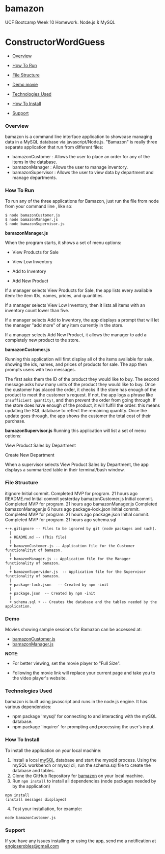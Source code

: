 # bamazon
UCF Bootcamp Week 10 Homework.
Node.js &amp; MySQL

# ConstructorWordGuess
 * [Overview](#overview)

 * [How To Run](#howToRun)
 
 * [File Structure](#FileStructure)
 
 * [Demo movie](#Demo)
 
 * [Technologies Used](#techsUsed)
 
 * [How To Install](#howToInstall)
 
 * [Support](#support)
 
 
### Overview <a name="overview"></a>
bamazon is a command line interface application to showcase managing data in a MySQL database via javascript/Node.js.
"Bamazon" is really three separate application that run from different files:

* bamazonCustomer   : Allows the user to place an order for any of the items in the database. 
* bamazonManager    : Allows the user to manage inventory.
* bamazonSupervisor : Allows the user to view data by department and manage departments. 

### How To Run <a name="howToRun"></a>
To run any of the three applications for Bamazon, just run the file from node from your command line , like so:
```
$ node bamazonCustomer.js
$ node bamazonManager.js
$ node bamazonSupervisor.js
```
**bamazonManager.js**

  When the program starts, it shows a set of menu options:

  - View Products for Sale

  - View Low Inventory

  - Add to Inventory

  - Add New Product

  If a manager selects View Products for Sale, the app lists every available item: the item IDs, names, prices, and quantities.

  If a manager selects View Low Inventory, then it lists all items with an inventory count lower than five.

  If a manager selects Add to Inventory, the app displays a prompt that will let the manager "add more" of any item currently in the store.

  If a manager selects Add New Product, it allows the manager to add a completely new product to the store.

**bamazonCustomer.js**

Running this application will first display all of the items available for sale, showing the ids, names, and prices of products for sale.  The app then prompts users with two messages.

The first asks them the ID of the product they would like to buy.
The second message asks how many units of the product they would like to buy.
Once the customer has placed the order, it checks if the store has enough of the product to meet the customer's request.  If not, the app logs a phrase like ```Insufficient quantity!```, and then prevent the order from going through.
If the store does have enough of the product, it will fulfill the order: this means updating the SQL database to reflect the remaining quantity.  Once the update goes through, the app shows the customer the total cost of their purchase.

**bamazonSupervisor.js**
 Running this application will list a set of menu options:

View Product Sales by Department

Create New Department

When a supervisor selects View Product Sales by Department, the app displays a summarized table in their terminal/bash window.


### File Structure <a name="FileStructure"></a>

itignore	Initial commit. Completed MVP for program.	21 hours ago
README.md	Initial commit	yesterday
bamazonCustomer.js	Initial commit. Completed MVP for program.	21 hours ago
bamazonManager.js	Completed bamazonManager.js	6 hours ago
package-lock.json	Initial commit. Completed MVP for program.	21 hours ago
package.json	Initial commit. Completed MVP for program.	21 hours ago
schema.sql
```
+-+.gitignore -- Files to be ignored by git (node packages and such).
  |
  + README.md -- (This file)
  |
  + bamazonCustomer.js -- Application file for the Customer functionalityt of bamazon.
  |
  + bamazonManager.js -- Application file for the Manager functionality of bamazon.
  |
  + bamazonSupervidor.js  -- Application file for the Supervisor functionality of bamazon.
  |
  + package-lock.json	-- Created by npm -init
  |
  + package.json  -- Created by npm -init
  |
  + schema.sql + -- Creates the database and the tables needed by the application.
```

### Demo <a name="Demo"></a>

Movies showing sample sessions for Bamazon can be accessed at:
* <a href="https://engjoserobles-gmail.tinytake.com/tt/MzcyNjQwNV8xMTM0MDg1NQ" target="_blank">bamazonCustomer.js</a>
* <a href="https://engjoserobles-gmail.tinytake.com/tt/MzcyNjQwNV8xMTM0MDg1NQ" target="_blank"> bamazonManager.js </a>

**NOTE**: 

- For better viewing, set the movie player to "Full Size". 

- Following the movie link will replace your current page and take you to the video player's website. 

### Technologies Used <a name="techsUsed"></a>

bamazon is built using javascript and runs in the node.js engine.  It has various dependencies:

* npm package 'mysql' for connecting to and interacting with the mySQL database. 
* npm package 'inquirer' for prompting and processing the user's input. 

### How To Install <a name="howToInstall"></a>

To install the application on your local machine:
1. Install a local [mySQL](https://www.mysql.com/downloads/) database and start the mysqld process. Using the mySQL workbench or mysql cli, run the schema.sql file to create the database and tables. 
2. Clone the GitHub Repository for [bamazon](https://github.com/j0serobles/bamazon) on your local machine.
3. Run ```npm install``` to install all dependencies (node packages needed by by the application)
  
  ``` 
  npm install 
  (install messages displayed)
  ```
  
4. Test your installation, for example:
  ```
  node bamazonCustomer.js
  ```
  
  ### Support <a name="support"></a>
  If you have any issues installing or using the app, send me a notification at [engjoserobles@gmail.com](mailto:engjoserobles@gmail.com)
  

